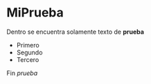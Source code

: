 # MiPrueba
 Dentro se encuentra solamente texto de **prueba**
 * Primero
 * Segundo
 * Tercero
 
Fin *prueba*